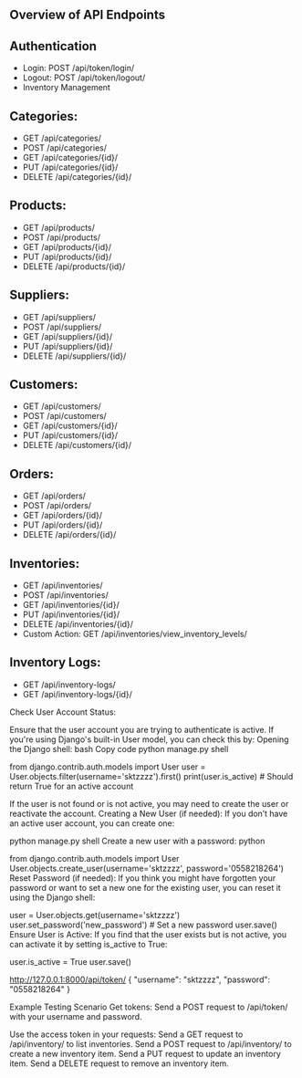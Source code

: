 ## Overview of API Endpoints

## Authentication
- Login: POST /api/token/login/
- Logout: POST /api/token/logout/
- Inventory Management

## Categories:
- GET /api/categories/
- POST /api/categories/
- GET /api/categories/{id}/
- PUT /api/categories/{id}/
- DELETE /api/categories/{id}/

## Products:
- GET /api/products/
- POST /api/products/
- GET /api/products/{id}/
- PUT /api/products/{id}/
- DELETE /api/products/{id}/

## Suppliers:
- GET /api/suppliers/
- POST /api/suppliers/
- GET /api/suppliers/{id}/
- PUT /api/suppliers/{id}/
- DELETE /api/suppliers/{id}/

## Customers:
- GET /api/customers/
- POST /api/customers/
- GET /api/customers/{id}/
- PUT /api/customers/{id}/
- DELETE /api/customers/{id}/

## Orders:
- GET /api/orders/
- POST /api/orders/
- GET /api/orders/{id}/
- PUT /api/orders/{id}/
- DELETE /api/orders/{id}/

## Inventories:
- GET /api/inventories/
- POST /api/inventories/
- GET /api/inventories/{id}/
- PUT /api/inventories/{id}/
- DELETE /api/inventories/{id}/
- Custom Action: GET /api/inventories/view_inventory_levels/

## Inventory Logs:
- GET /api/inventory-logs/
- GET /api/inventory-logs/{id}/


Check User Account Status:

Ensure that the user account you are trying to authenticate is active. If you're using Django's built-in User model, you can check this by:
Opening the Django shell:
bash
Copy code
python manage.py shell

from django.contrib.auth.models import User
user = User.objects.filter(username='sktzzzz').first()
print(user.is_active)  # Should return True for an active account

If the user is not found or is not active, you may need to create the user or reactivate the account.
Creating a New User (if needed): If you don’t have an active user account, you can create one:

python manage.py shell
Create a new user with a password:
python

from django.contrib.auth.models import User
User.objects.create_user(username='sktzzzz', password='0558218264')
Reset Password (if needed): If you think you might have forgotten your password or want to set a new one for the existing user, you can reset it using the Django shell:

user = User.objects.get(username='sktzzzz')
user.set_password('new_password')  # Set a new password
user.save()
Ensure User is Active: If you find that the user exists but is not active, you can activate it by setting is_active to True:

user.is_active = True
user.save()


http://127.0.0.1:8000/api/token/
{
    "username": "sktzzzz",
    "password": "0558218264"
}

Example Testing Scenario
Get tokens:
Send a POST request to /api/token/ with your username and password.

Use the access token in your requests:
Send a GET request to /api/inventory/ to list inventories.
Send a POST request to /api/inventory/ to create a new inventory item.
Send a PUT request to update an inventory item.
Send a DELETE request to remove an inventory item.